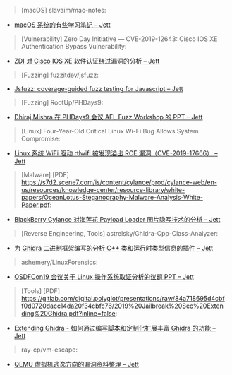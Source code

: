 > [macOS] slavaim/mac-notes:

* [macOS 系统的有些学习笔记 – Jett](https://github.com/slavaim/mac-notes)



> [Vulnerability] Zero Day Initiative — CVE-2019-12643: Cisco IOS XE Authentication Bypass Vulnerability:


* [ZDI 对 Cisco IOS XE 软件认证绕过漏洞的分析 – Jett](http://bit.ly/2MQnMx2)



> [Fuzzing] fuzzitdev/jsfuzz:


* [Jsfuzz: coverage-guided fuzz testing for Javascript – Jett](https://github.com/fuzzitdev/jsfuzz)



> [Fuzzing] RootUp/PHDays9:


* [Dhiraj Mishra 在 PHDays9 会议 AFL Fuzz Workshop 的 PPT – Jett](https://github.com/RootUp/PHDays9)



> [Linux] Four-Year-Old Critical Linux Wi-Fi Bug Allows System Compromise:


* [Linux 系统 WiFi 驱动 rtlwifi 被发现溢出 RCE 漏洞（CVE-2019-17666） – Jett](https://threatpost.com/critical-linux-wi-fi-bug-system-compromise/149325/)



> [Malware] [PDF] https://s7d2.scene7.com/is/content/cylance/prod/cylance-web/en-us/resources/knowledge-center/resource-library/white-papers/OceanLotus-Steganography-Malware-Analysis-White-Paper.pdf:

* [ BlackBerry Cylance 对海莲花 Payload Loader 图片隐写技术的分析 – Jett](https://s7d2.scene7.com/is/content/cylance/prod/cylance-web/en-us/resources/knowledge-center/resource-library/white-papers/OceanLotus-Steganography-Malware-Analysis-White-Paper.pdf)



> [Reverse Engineering, Tools] astrelsky/Ghidra-Cpp-Class-Analyzer:


* [为 Ghidra 二进制框架编写的分析 C++ 类和运行时类型信息的插件 – Jett](https://github.com/astrelsky/Ghidra-Cpp-Class-Analyzer)



> ashemery/LinuxForensics:


* [OSDFCon19 会议关于 Linux 操作系统取证分析的议题 PPT – Jett](https://github.com/ashemery/LinuxForensics)



> [Tools] [PDF] https://gitlab.com/digital.polyglot/presentations/raw/84a718695d4cbff0d0720dacc14da20f34cbfc76/2019%20Jailbreak%20Sec%20Extending%20Ghidra.pdf?inline=false:


* [Extending Ghidra - 如何通过编写脚本和定制化扩展丰富 Ghidra 的功能 – Jett](https://gitlab.com/digital.polyglot/presentations/raw/84a718695d4cbff0d0720dacc14da20f34cbfc76/2019%20Jailbreak%20Sec%20Extending%20Ghidra.pdf?inline=false)



> ray-cp/vm-escape:


* [QEMU 虚拟机逃逸方向的漏洞资料整理 – Jett](https://github.com/ray-cp/vm-escape)